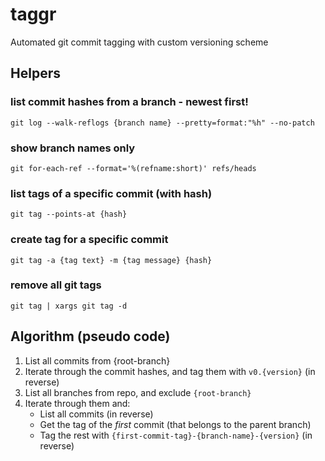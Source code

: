 # taggr

Automated git commit tagging with custom versioning scheme

## Helpers
### list commit hashes from a branch - newest first!
    git log --walk-reflogs {branch name} --pretty=format:"%h" --no-patch

### show branch names only
    git for-each-ref --format='%(refname:short)' refs/heads

### list tags of a specific commit (with hash)
    git tag --points-at {hash}

### create tag for a specific commit
    git tag -a {tag text} -m {tag message} {hash}

### remove all git tags
    git tag | xargs git tag -d

## Algorithm (pseudo code)

 1. List all commits from {root-branch}
 2. Iterate through the commit hashes, and tag them with `v0.{version}` (in reverse)
 3. List all branches from repo, and exclude `{root-branch}`
 4. Iterate through them and:
	 - List all commits (in reverse)
	 - Get the tag of the _first_ commit (that belongs to the parent branch)
	 - Tag the rest with `{first-commit-tag}-{branch-name}-{version}` (in reverse)